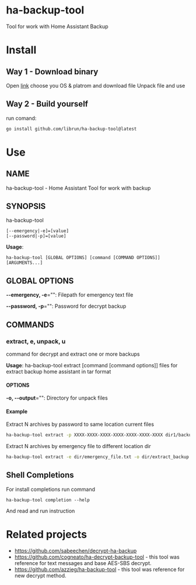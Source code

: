 # ha-backup-tool
Tool for work with Home Assistant Backup

# Install

## Way 1 - Download binary
Open [link](https://github.com/librun/ha-backup-tool/releases) choose you OS & platrom and download file
Unpack file and use

## Way 2 - Build yourself

run comand:
```bash
go install github.com/librun/ha-backup-tool@latest
```

# Use

## NAME

ha-backup-tool - Home Assistant Tool for work with backup

## SYNOPSIS

ha-backup-tool

```
[--emergency|-e]=[value]
[--password|-p]=[value]
```

**Usage**:

```
ha-backup-tool [GLOBAL OPTIONS] [command [COMMAND OPTIONS]] [ARGUMENTS...]
```

## GLOBAL OPTIONS

**--emergency, -e**="": Filepath for emergency text file

**--password, -p**="": Password for decrypt backup


## COMMANDS

### extract, e, unpack, u

command for decrypt and extract one or more backups

**Usage**:
    ha-backup-tool extract [command [command options]] files for extract backup home assistant in tar format

#### OPTIONS

**-o, --output**="": Directory for unpack files

#### Example

Extract N archives by password to same location current files
```bash
ha-backup-tool extract -p XXXX-XXXX-XXXX-XXXX-XXXX-XXXX-XXXX dir1/backup1.tar dir2/backup2.tar dir3/backupN.tar
```

Extract N archives by emergency file to different location dir
```bash
ha-backup-tool extract -e dir/emergency_file.txt -o dir/extract_backup dir1/backup1.tar dir2/backup2.tar dir3/backupN.tar
```

## Shell Completions

For install completions run command
```
ha-backup-tool completion --help
```
And read and run instruction

# Related projects

* https://github.com/sabeechen/decrypt-ha-backup 
* https://github.com/cogneato/ha-decrypt-backup-tool - this tool was reference for text messages and base AES-SBS decrypt.
* https://github.com/azzieg/ha-backup-tool - this tool was reference for new decrypt method.